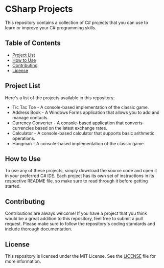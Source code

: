 # CSharp Projects

This repository contains a collection of C# projects that you can use to learn or improve your C# programming skills.

## Table of Contents

- [Project List](#project-list)
- [How to Use](#how-to-use)
- [Contributing](#contributing)
- [License](#license)

## Project List

Here's a list of the projects available in this repository:

- Tic Tac Toe - A console-based implementation of the classic game.
- Address Book - A Windows Forms application that allows you to add and manage contacts.
- Currency Converter - A console-based application that converts currencies based on the latest exchange rates.
- Calculator - A console-based calculator that supports basic arithmetic operations.
- Hangman - A console-based implementation of the classic game.

## How to Use

To use any of these projects, simply download the source code and open it in your preferred C# IDE. Each project has its own set of instructions in its respective README file, so make sure to read through it before getting started.

## Contributing

Contributions are always welcome! If you have a project that you think would be a great addition to this repository, feel free to submit a pull request. Please make sure to follow the repository's coding standards and include thorough documentation.

## License

This repository is licensed under the MIT License. See the [LICENSE](LICENSE) file for more information.
